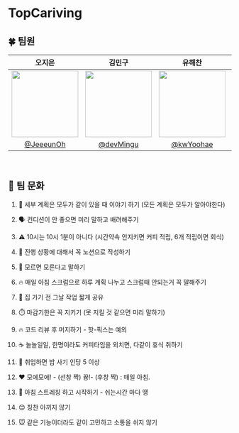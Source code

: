 # TopCariving

## 🍀 팀원

|                                   오지은                                   |                                   김민구                                   |                                   유해찬                                   |                                   김아현                                   |                                   조승기                                   |                                   안은노                                   |
| :------------------------------------------------------------------------: | :------------------------------------------------------------------------: | :------------------------------------------------------------------------: | :------------------------------------------------------------------------: | :------------------------------------------------------------------------: | :------------------------------------------------------------------------: |
| <img src="https://avatars.githubusercontent.com/u/65931227?v=4" width=150> | <img src="https://avatars.githubusercontent.com/u/96288558?v=4" width=150> | <img src="https://avatars.githubusercontent.com/u/74089271?v=4" width=150> | <img src="https://avatars.githubusercontent.com/u/74655780?v=4" width=150> | <img src="https://avatars.githubusercontent.com/u/57134892?v=4" width=150> | <img src="https://avatars.githubusercontent.com/u/33450365?v=4" width=150> |
|                  [@JeeeunOh](https://github.com/JeeeunOh)                  |                  [@devMingu](https://github.com/devMingu)                  |                  [@kwYoohae](https://github.com/kwYoohae)                  |                   [@kimahhh](https://github.com/kimahhh)                   |               [@seungki-cho](https://github.com/seungki-cho)               |                  [@Eunno-An](https://github.com/Eunno-An)                  |

<br>

## 🚗 팀 문화

1. 🍎 세부 계획은 모두가 같이 있을 때 이야기 하기 (모든 계획은 모두가 알아야한다)

2. 🗣 컨디션이 안 좋으면 미리 말하고 배려해주기

3. ⚠️ 10시는 10시 1분이 아니다 (시간약속 안지키면 커피 적립, 6개 적립이면 회식)
4. 📎 진행 상황에 대해서 꼭 노션으로 작성하기

5. 🙏 모르면 모른다고 말하기

6. 🔥 매일 아침 스크럼으로 하루 계획 나누고 스크럼때 안되는거 꼭 말해주기

7. 🚌 집 가기 전 그날 작업 짧게 공유

8. ⏱️ 마감기한은 꼭 지키기 (못 지킬 것 같으면 미리 말하기)

9. 🔥 코드 리뷰 후 머지하기 - 핫-픽스는 예외

10. ☕ 놀놀일일, 한명이라도 커피타임을 외치면, 다같이 휴식 취하기

11. 🦀 취업하면 밥 사기 인당 5 이상

12. ❤️ 모에모에! - (선창 짝) 뀽!- (후창 짝) : 매일 아침.

13. 💪 아침 스트레칭 하고 시작하기 - 쉬는시간 마다 땡

14. 😊 칭찬 아끼지 않기

15. 🐭 같은 기능이더라도 같이 고민하고 소통을 쉬지 않기
